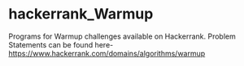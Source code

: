 hackerrank_Warmup
=================

Programs for Warmup challenges available on Hackerrank.
Problem Statements can be found here-
https://www.hackerrank.com/domains/algorithms/warmup

